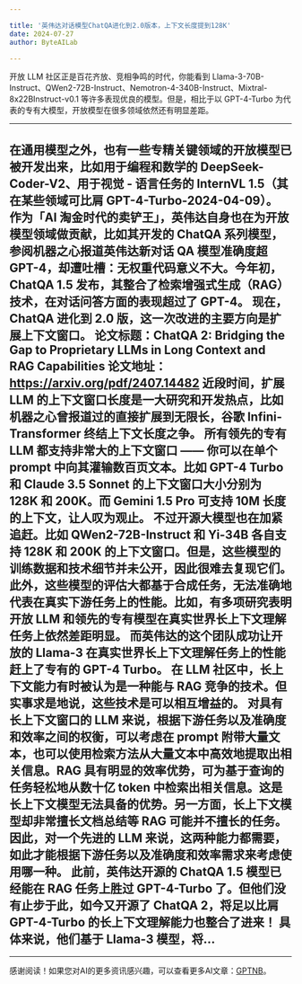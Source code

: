 ```yaml
---

title: '英伟达对话模型ChatQA进化到2.0版本，上下文长度提到128K'
date: 2024-07-27
author: ByteAILab

---
```


开放 LLM 社区正是百花齐放、竞相争鸣的时代，你能看到 Llama-3-70B-Instruct、QWen2-72B-Instruct、Nemotron-4-340B-Instruct、Mixtral-8x22BInstruct-v0.1 等许多表现优良的模型。但是，相比于以 GPT-4-Turbo 为代表的专有大模型，开放模型在很多领域依然还有明显差距。

---

在通用模型之外，也有一些专精关键领域的开放模型已被开发出来，比如用于编程和数学的 DeepSeek-Coder-V2、用于视觉 - 语言任务的 InternVL 1.5（其在某些领域可比肩 GPT-4-Turbo-2024-04-09）。
作为「AI 淘金时代的卖铲王」，英伟达自身也在为开放模型领域做贡献，比如其开发的 ChatQA 系列模型，参阅机器之心报道英伟达新对话 QA 模型准确度超 GPT-4，却遭吐槽：无权重代码意义不大。今年初，ChatQA 1.5 发布，其整合了检索增强式生成（RAG）技术，在对话问答方面的表现超过了 GPT-4。
现在，ChatQA 进化到 2.0 版，这一次改进的主要方向是扩展上下文窗口。
论文标题：ChatQA 2: Bridging the Gap to Proprietary LLMs in Long Context and RAG Capabilities
论文地址：https://arxiv.org/pdf/2407.14482
近段时间，扩展 LLM 的上下文窗口长度是一大研究和开发热点，比如机器之心曾报道过的直接扩展到无限长，谷歌 Infini-Transformer 终结上下文长度之争。
所有领先的专有 LLM 都支持非常大的上下文窗口 —— 你可以在单个 prompt 中向其灌输数百页文本。比如 GPT-4 Turbo 和 Claude 3.5 Sonnet 的上下文窗口大小分别为 128K 和 200K。而 Gemini 1.5 Pro 可支持 10M 长度的上下文，让人叹为观止。
不过开源大模型也在加紧追赶。比如 QWen2-72B-Instruct 和 Yi-34B 各自支持 128K 和 200K 的上下文窗口。但是，这些模型的训练数据和技术细节并未公开，因此很难去复现它们。此外，这些模型的评估大都基于合成任务，无法准确地代表在真实下游任务上的性能。比如，有多项研究表明开放 LLM 和领先的专有模型在真实世界长上下文理解任务上依然差距明显。
而英伟达的这个团队成功让开放的 Llama-3 在真实世界长上下文理解任务上的性能赶上了专有的 GPT-4 Turbo。
在 LLM 社区中，长上下文能力有时被认为是一种能与 RAG 竞争的技术。但实事求是地说，这些技术是可以相互增益的。
对具有长上下文窗口的 LLM 来说，根据下游任务以及准确度和效率之间的权衡，可以考虑在 prompt 附带大量文本，也可以使用检索方法从大量文本中高效地提取出相关信息。RAG 具有明显的效率优势，可为基于查询的任务轻松地从数十亿 token 中检索出相关信息。这是长上下文模型无法具备的优势。另一方面，长上下文模型却非常擅长文档总结等 RAG 可能并不擅长的任务。
因此，对一个先进的 LLM 来说，这两种能力都需要，如此才能根据下游任务以及准确度和效率需求来考虑使用哪一种。
此前，英伟达开源的 ChatQA 1.5 模型已经能在 RAG 任务上胜过 GPT-4-Turbo 了。但他们没有止步于此，如今又开源了 ChatQA 2，将足以比肩 GPT-4-Turbo 的长上下文理解能力也整合了进来！
具体来说，他们基于 Llama-3 模型，将...
---
---
感谢阅读！如果您对AI的更多资讯感兴趣，可以查看更多AI文章：[GPTNB](https://gptnb.com)。